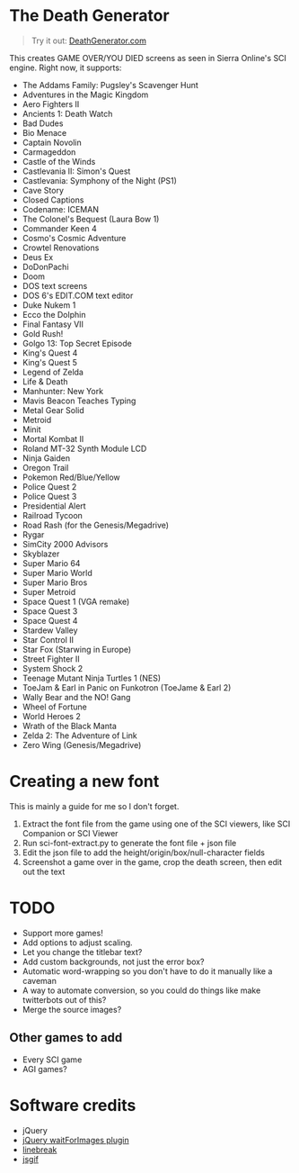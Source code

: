 The Death Generator
=============================

> Try it out: [DeathGenerator.com](http://deathgenerator.com)

This creates GAME OVER/YOU DIED screens as seen in Sierra Online's SCI engine.
Right now, it supports:

* The Addams Family: Pugsley's Scavenger Hunt
* Adventures in the Magic Kingdom
* Aero Fighters II
* Ancients 1: Death Watch
* Bad Dudes
* Bio Menace
* Captain Novolin
* Carmageddon
* Castle of the Winds
* Castlevania II: Simon's Quest
* Castlevania: Symphony of the Night (PS1)
* Cave Story
* Closed Captions
* Codename: ICEMAN
* The Colonel's Bequest (Laura Bow 1)
* Commander Keen 4
* Cosmo's Cosmic Adventure
* Crowtel Renovations
* Deus Ex
* DoDonPachi
* Doom
* DOS text screens
* DOS 6's EDIT.COM text editor
* Duke Nukem 1
* Ecco the Dolphin
* Final Fantasy VII
* Gold Rush!
* Golgo 13: Top Secret Episode
* King's Quest 4
* King's Quest 5
* Legend of Zelda
* Life & Death
* Manhunter: New York
* Mavis Beacon Teaches Typing
* Metal Gear Solid
* Metroid
* Minit
* Mortal Kombat II
* Roland MT-32 Synth Module LCD
* Ninja Gaiden
* Oregon Trail
* Pokemon Red/Blue/Yellow
* Police Quest 2
* Police Quest 3
* Presidential Alert
* Railroad Tycoon
* Road Rash (for the Genesis/Megadrive)
* Rygar
* SimCity 2000 Advisors
* Skyblazer
* Super Mario 64
* Super Mario World
* Super Mario Bros
* Super Metroid
* Space Quest 1 (VGA remake)
* Space Quest 3
* Space Quest 4
* Stardew Valley
* Star Control II
* Star Fox (Starwing in Europe)
* Street Fighter II
* System Shock 2
* Teenage Mutant Ninja Turtles 1 (NES)
* ToeJam & Earl in Panic on Funkotron (ToeJame & Earl 2)
* Wally Bear and the NO! Gang
* Wheel of Fortune
* World Heroes 2
* Wrath of the Black Manta
* Zelda 2: The Adventure of Link
* Zero Wing (Genesis/Megadrive)

Creating a new font
===================

This is mainly a guide for me so I don't forget.

1. Extract the font file from the game using one of the SCI viewers, like SCI Companion or SCI Viewer
2. Run sci-font-extract.py to generate the font file + json file
3. Edit the json file to add the height/origin/box/null-character fields
4. Screenshot a game over in the game, crop the death screen, then edit out the text

TODO
====

* Support more games!
* Add options to adjust scaling.
* Let you change the titlebar text?
* Add custom backgrounds, not just the error box?
* Automatic word-wrapping so you don't have to do it manually like a caveman
* A way to automate conversion, so you could do things like make twitterbots out of this?
* Merge the source images?

Other games to add
------------------
* Every SCI game
* AGI games?

Software credits
================
* jQuery
* [jQuery waitForImages plugin](https://github.com/alexanderdickson/waitForImages)
* [linebreak](https://github.com/devongovett/linebreak)
* [jsgif](https://github.com/antimatter15/jsgif)